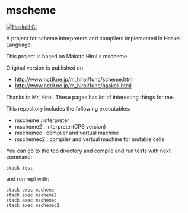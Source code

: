 # mscheme

[![Haskell CI](https://github.com/HiroShinke/mscheme/actions/workflows/haskell.yml/badge.svg)](https://github.com/HiroShinke/mscheme/actions/workflows/haskell.yml)

A project for scheme interpreters and compilers implemented in Haskell Language.

This project is based on Makoto Hiroi's mscheme.

Original version is published on 

* http://www.nct9.ne.jp/m_hiroi/func/scheme.html
* http://www.nct9.ne.jp/m_hiroi/func/haskell.html

Thanks to Mr. Hiroi.
These pages has lot of interesting things for me.

This repository includes the following executables: 
* mscheme   : interpreter
* mscheme2  : interpreter(CPS version)
* mschemec  : compiler and vertual machine
* mschemec2 : compiler and vertual machine for mutable cells

You can go to the top directory and 
compile and run tests with next command:

```shell
stack test
```
and run repl with:

```shell
stack exec mscheme
stack exec mscheme2
stack exec mschemec
stack exec mschemec2
```
